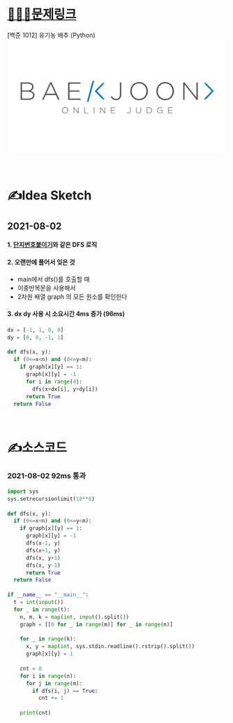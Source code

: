 # [👩🏻‍💻문제링크](https://www.acmicpc.net/problem/1012)

[백준 1012] 유기농 배추 (Python)
[![백준](../백준표지.png)](https://www.acmicpc.net/problem/1012)

<br>

# ✍️Idea Sketch

## **2021-08-02**

#### 1. [단지번호붙이기](https://www.acmicpc.net/problem/2667)와 같은 DFS 로직

#### 2. 오랜만에 풀어서 잊은 것
- main에서 dfs()를 호출할 때
- 이중반복문을 사용해서
- 2차원 배열 graph 의 모든 원소를 확인한다

#### 3. dx dy 사용 시 소요시간 4ms 증가 (96ms)
```Python
dx = [-1, 1, 0, 0]
dy = [0, 0, -1, 1]

def dfs(x, y):
  if (0<=x<n) and (0<=y<m):
    if graph[x][y] == 1:
      graph[x][y] = -1
      for i in range(4):
        dfs(x+dx[i], y+dy[i])
      return True
  return False
```

<br>

# ✍️소스코드

### **2021-08-02 92ms 통과**

```Python
import sys
sys.setrecursionlimit(10**6)

def dfs(x, y):
  if (0<=x<n) and (0<=y<m):
    if graph[x][y] == 1:
      graph[x][y] = -1
      dfs(x-1, y)
      dfs(x+1, y)
      dfs(x, y+1)
      dfs(x, y-1)
      return True
  return False

if __name__ == "__main__":
  t = int(input())
  for _ in range(t):
    n, m, k = map(int, input().split())
    graph = [[0 for _ in range(m)] for _ in range(n)]

    for _ in range(k):
      x, y = map(int, sys.stdin.readline().rstrip().split())
      graph[x][y] = 1

    cnt = 0
    for i in range(n):
      for j in range(m):
        if dfs(i, j) == True:
          cnt += 1
    
    print(cnt)

```
